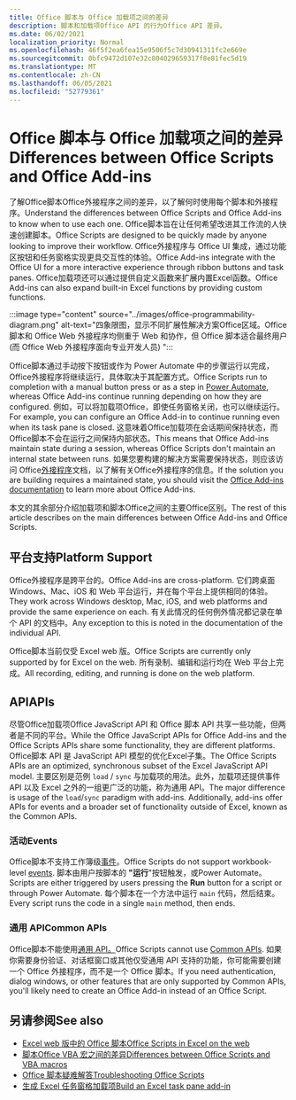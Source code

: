 ```yaml
---
title: Office 脚本与 Office 加载项之间的差异
description: 脚本和加载项Office API 的行为Office API 差异。
ms.date: 06/02/2021
localization_priority: Normal
ms.openlocfilehash: 46f5f2ea6fea15e9506f5c7d30941311fc2e669e
ms.sourcegitcommit: 0bfc9472d107e32c804029659317f8e81fec5d19
ms.translationtype: MT
ms.contentlocale: zh-CN
ms.lasthandoff: 06/05/2021
ms.locfileid: "52779361"
---
```

# <a name="differences-between-office-scripts-and-office-add-ins"></a><span data-ttu-id="ce5e9-103">Office 脚本与 Office 加载项之间的差异</span><span class="sxs-lookup"><span data-stu-id="ce5e9-103">Differences between Office Scripts and Office Add-ins</span></span>

<span data-ttu-id="ce5e9-104">了解Office脚本Office外接程序之间的差异，以了解何时使用每个脚本和外接程序。</span><span class="sxs-lookup"><span data-stu-id="ce5e9-104">Understand the differences between Office Scripts and Office Add-ins to know when to use each one.</span></span> <span data-ttu-id="ce5e9-105">Office脚本旨在让任何希望改进其工作流的人快速创建脚本。</span><span class="sxs-lookup"><span data-stu-id="ce5e9-105">Office Scripts are designed to be quickly made by anyone looking to improve their workflow.</span></span> <span data-ttu-id="ce5e9-106">Office外接程序与 Office UI 集成，通过功能区按钮和任务窗格实现更具交互性的体验。</span><span class="sxs-lookup"><span data-stu-id="ce5e9-106">Office Add-ins integrate with the Office UI for a more interactive experience through ribbon buttons and task panes.</span></span> <span data-ttu-id="ce5e9-107">Office加载项还可以通过提供自定义函数来扩展内置Excel函数。</span><span class="sxs-lookup"><span data-stu-id="ce5e9-107">Office Add-ins can also expand built-in Excel functions by providing custom functions.</span></span>

:::image type="content" source="../images/office-programmability-diagram.png" alt-text="四象限图，显示不同扩展性解决方案Office区域。Office 脚本和 Office Web 外接程序均侧重于 Web 和协作，但 Office 脚本适合最终用户 (而 Office Web 外接程序面向专业开发人员) ":::

<span data-ttu-id="ce5e9-109">Office脚本通过手动按下按钮或作为 Power Automate 中的步骤运行以[](https://flow.microsoft.com/)完成，Office外接程序将继续运行，具体取决于其配置方式。</span><span class="sxs-lookup"><span data-stu-id="ce5e9-109">Office Scripts run to completion with a manual button press or as a step in [Power Automate](https://flow.microsoft.com/), whereas Office Add-ins continue running depending on how they are configured.</span></span> <span data-ttu-id="ce5e9-110">例如，可以将加载项Office，即使任务窗格关闭，也可以继续运行。</span><span class="sxs-lookup"><span data-stu-id="ce5e9-110">For example, you can configure an Office Add-in to continue running even when its task pane is closed.</span></span> <span data-ttu-id="ce5e9-111">这意味着Office加载项在会话期间保持状态，而Office脚本不会在运行之间保持内部状态。</span><span class="sxs-lookup"><span data-stu-id="ce5e9-111">This means that Office Add-ins maintain state during a session, whereas Office Scripts don't maintain an internal state between runs.</span></span> <span data-ttu-id="ce5e9-112">如果您要构建的解决方案需要保持状态，则应该访问 Office[外接程序](/office/dev/add-ins)文档，以了解有关Office外接程序的信息。</span><span class="sxs-lookup"><span data-stu-id="ce5e9-112">If the solution you are building requires a maintained state, you should visit the [Office Add-ins documentation](/office/dev/add-ins) to learn more about Office Add-ins.</span></span>

<span data-ttu-id="ce5e9-113">本文的其余部分介绍加载项和脚本Office之间的主要Office区别。</span><span class="sxs-lookup"><span data-stu-id="ce5e9-113">The rest of this article describes on the main differences between Office Add-ins and Office Scripts.</span></span>

## <a name="platform-support"></a><span data-ttu-id="ce5e9-114">平台支持</span><span class="sxs-lookup"><span data-stu-id="ce5e9-114">Platform Support</span></span>

<span data-ttu-id="ce5e9-115">Office外接程序是跨平台的。</span><span class="sxs-lookup"><span data-stu-id="ce5e9-115">Office Add-ins are cross-platform.</span></span> <span data-ttu-id="ce5e9-116">它们跨桌面Windows、Mac、iOS 和 Web 平台运行，并在每个平台上提供相同的体验。</span><span class="sxs-lookup"><span data-stu-id="ce5e9-116">They work across Windows desktop, Mac, iOS, and web platforms and provide the same experience on each.</span></span> <span data-ttu-id="ce5e9-117">有关此情况的任何例外情况都记录在单个 API 的文档中。</span><span class="sxs-lookup"><span data-stu-id="ce5e9-117">Any exception to this is noted in the documentation of the individual API.</span></span>

<span data-ttu-id="ce5e9-118">Office脚本当前仅受 Excel web 版。</span><span class="sxs-lookup"><span data-stu-id="ce5e9-118">Office Scripts are currently only supported by for Excel on the web.</span></span> <span data-ttu-id="ce5e9-119">所有录制、编辑和运行均在 Web 平台上完成。</span><span class="sxs-lookup"><span data-stu-id="ce5e9-119">All recording, editing, and running is done on the web platform.</span></span>

## <a name="apis"></a><span data-ttu-id="ce5e9-120">API</span><span class="sxs-lookup"><span data-stu-id="ce5e9-120">APIs</span></span>

<span data-ttu-id="ce5e9-121">尽管Office加载项Office JavaScript API 和 Office 脚本 API 共享一些功能，但两者是不同的平台。</span><span class="sxs-lookup"><span data-stu-id="ce5e9-121">While the Office JavaScript APIs for Office Add-ins and the Office Scripts APIs share some functionality, they are different platforms.</span></span> <span data-ttu-id="ce5e9-122">Office脚本 API 是 JavaScript API 模型的优化Excel子集。</span><span class="sxs-lookup"><span data-stu-id="ce5e9-122">The Office Scripts APIs are an optimized, synchronous subset of the Excel JavaScript API model.</span></span> <span data-ttu-id="ce5e9-123">主要区别是范例 `load` / `sync` 与加载项的用法。此外，加载项还提供事件 API 以及 Excel 之外的一组更广泛的功能，称为通用 API。</span><span class="sxs-lookup"><span data-stu-id="ce5e9-123">The major difference is usage of the `load`/`sync` paradigm with add-ins. Additionally, add-ins offer APIs for events and a broader set of functionality outside of Excel, known as the Common APIs.</span></span>

### <a name="events"></a><span data-ttu-id="ce5e9-124">活动</span><span class="sxs-lookup"><span data-stu-id="ce5e9-124">Events</span></span>

<span data-ttu-id="ce5e9-125">Office脚本不支持工作簿级[事件](/office/dev/add-ins/excel/excel-add-ins-events)。</span><span class="sxs-lookup"><span data-stu-id="ce5e9-125">Office Scripts do not support workbook-level [events](/office/dev/add-ins/excel/excel-add-ins-events).</span></span> <span data-ttu-id="ce5e9-126">脚本由用户按脚本的 **"运行**"按钮触发，或Power Automate。</span><span class="sxs-lookup"><span data-stu-id="ce5e9-126">Scripts are either triggered by users pressing the **Run** button for a script or through Power Automate.</span></span> <span data-ttu-id="ce5e9-127">每个脚本在一个方法中运行 `main` 代码，然后结束。</span><span class="sxs-lookup"><span data-stu-id="ce5e9-127">Every script runs the code in a single `main` method, then ends.</span></span>

### <a name="common-apis"></a><span data-ttu-id="ce5e9-128">通用 API</span><span class="sxs-lookup"><span data-stu-id="ce5e9-128">Common APIs</span></span>

<span data-ttu-id="ce5e9-129">Office脚本不能使用[通用 API。](/javascript/api/office)</span><span class="sxs-lookup"><span data-stu-id="ce5e9-129">Office Scripts cannot use [Common APIs](/javascript/api/office).</span></span> <span data-ttu-id="ce5e9-130">如果你需要身份验证、对话框窗口或其他仅受通用 API 支持的功能，你可能需要创建一个 Office 外接程序，而不是一个 Office 脚本。</span><span class="sxs-lookup"><span data-stu-id="ce5e9-130">If you need authentication, dialog windows, or other features that are only supported by Common APIs, you'll likely need to create an Office Add-in instead of an Office Script.</span></span>

## <a name="see-also"></a><span data-ttu-id="ce5e9-131">另请参阅</span><span class="sxs-lookup"><span data-stu-id="ce5e9-131">See also</span></span>

- [<span data-ttu-id="ce5e9-132">Excel web 版中的 Office 脚本</span><span class="sxs-lookup"><span data-stu-id="ce5e9-132">Office Scripts in Excel on the web</span></span>](../overview/excel.md)
- [<span data-ttu-id="ce5e9-133">脚本Office VBA 宏之间的差异</span><span class="sxs-lookup"><span data-stu-id="ce5e9-133">Differences between Office Scripts and VBA macros</span></span>](vba-differences.md)
- [<span data-ttu-id="ce5e9-134">Office 脚本疑难解答</span><span class="sxs-lookup"><span data-stu-id="ce5e9-134">Troubleshooting Office Scripts</span></span>](../testing/troubleshooting.md)
- [<span data-ttu-id="ce5e9-135">生成 Excel 任务窗格加载项</span><span class="sxs-lookup"><span data-stu-id="ce5e9-135">Build an Excel task pane add-in</span></span>](/office/dev/add-ins/quickstarts/excel-quickstart-jquery)
